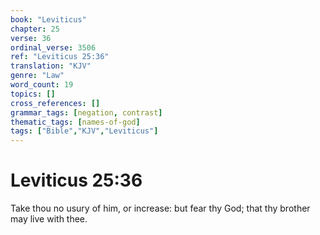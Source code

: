 ```yaml
---
book: "Leviticus"
chapter: 25
verse: 36
ordinal_verse: 3506
ref: "Leviticus 25:36"
translation: "KJV"
genre: "Law"
word_count: 19
topics: []
cross_references: []
grammar_tags: [negation, contrast]
thematic_tags: [names-of-god]
tags: ["Bible","KJV","Leviticus"]
---
```


# Leviticus 25:36

Take thou no usury of him, or increase: but fear thy God; that thy brother may live with thee.
